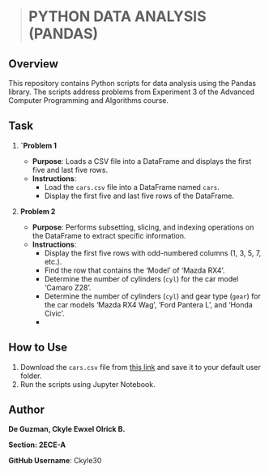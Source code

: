 ># PYTHON DATA ANALYSIS (PANDAS)

## Overview
This repository contains Python scripts for data analysis using the Pandas library. The scripts address problems from Experiment 3 of the Advanced Computer Programming and Algorithms course.


## Task
1. **`Problem 1**
   - **Purpose**: Loads a CSV file into a DataFrame and displays the first five and last five rows.
   - **Instructions**: 
     - Load the `cars.csv` file into a DataFrame named `cars`.
     - Display the first five and last five rows of the DataFrame.

2. **Problem 2**
   - **Purpose**: Performs subsetting, slicing, and indexing operations on the DataFrame to extract specific information.
   - **Instructions**:
     - Display the first five rows with odd-numbered columns (1, 3, 5, 7, etc.).
     - Find the row that contains the ‘Model’ of ‘Mazda RX4’.
     - Determine the number of cylinders (`cyl`) for the car model ‘Camaro Z28’.
     - Determine the number of cylinders (`cyl`) and gear type (`gear`) for the car models ‘Mazda RX4 Wag’, ‘Ford Pantera L’, and ‘Honda Civic’.
     - 
## How to Use
1. Download the `cars.csv` file from [this link](http://bit.ly/Cars_file) and save it to your default user folder.
2. Run the scripts using Jupyter Notebook.




## Author
**De Guzman, Ckyle Ewxel Olrick B.**

**Section: 2ECE-A**

**GitHub Username**: Ckyle30 

